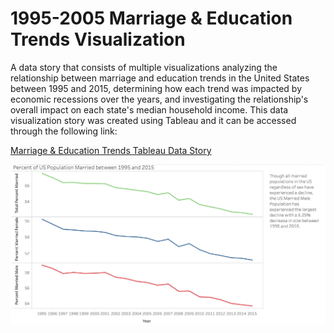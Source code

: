 # 1995-2005 Marriage & Education Trends Visualization
A data story that consists of multiple visualizations analyzing the relationship between marriage and education trends in the United States between 1995 and 2015, determining how each trend was impacted by economic recessions over the years, and investigating the relationship's overall impact on each state's median household income. This data visualization story was created using Tableau and it can be accessed through the following link:

[Marriage & Education Trends Tableau Data Story](https://public.tableau.com/views/AnalyzingtheRelationshipbetweenMarriageandEducationTrendsbetween1995and2015/Story1?:display_count=y&publish=yes&:origin=viz_share_link)

![Introduction](/Scanned_Designs/Introduction.png)
